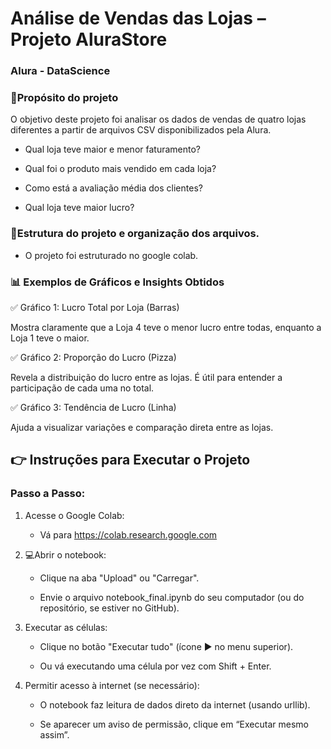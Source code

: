 # Análise de Vendas das Lojas – Projeto AluraStore 
### Alura - DataScience

### 📃Propósito do projeto

O objetivo deste projeto foi analisar os dados de vendas de quatro lojas diferentes a partir de arquivos CSV disponibilizados pela Alura.

- Qual loja teve maior e menor faturamento?

- Qual foi o produto mais vendido em cada loja?

- Como está a avaliação média dos clientes?

- Qual loja teve maior lucro?

### 🔨Estrutura do projeto e organização dos arquivos.

- O projeto foi estruturado no google colab.
 
### 📊 Exemplos de Gráficos e Insights Obtidos

✅ Gráfico 1: Lucro Total por Loja (Barras)

Mostra claramente que a Loja 4 teve o menor lucro entre todas, enquanto a Loja 1 teve o maior.

✅ Gráfico 2: Proporção do Lucro (Pizza)

Revela a distribuição do lucro entre as lojas. É útil para entender a participação de cada uma no total.

✅ Gráfico 3: Tendência de Lucro (Linha)

Ajuda a visualizar variações e comparação direta entre as lojas.

## 👉 Instruções para Executar o Projeto

### Passo a Passo:
1. Acesse o Google Colab:

   - Vá para https://colab.research.google.com

2. 💻Abrir o notebook:

   - Clique na aba "Upload" ou "Carregar".

   - Envie o arquivo notebook_final.ipynb do seu computador (ou do repositório, se estiver no GitHub).

3. Executar as células:

   - Clique no botão "Executar tudo" (ícone ▶️ no menu superior).

   - Ou vá executando uma célula por vez com Shift + Enter.

4. Permitir acesso à internet (se necessário):

    - O notebook faz leitura de dados direto da internet (usando urllib).

    - Se aparecer um aviso de permissão, clique em “Executar mesmo assim”.
 
